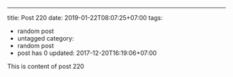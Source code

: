 ---
title: Post 220
date: 2019-01-22T08:07:25+07:00
tags:
  - random post
  - untagged
category:
  - random post
  - post has 0
updated: 2017-12-20T16:19:06+07:00

This is content of post 220